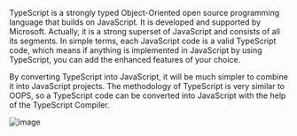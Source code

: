 TypeScript is a strongly typed Object-Oriented open source programming language that builds on JavaScript. It is developed and supported by Microsoft. Actually, it is a strong superset of JavaScript and consists of all its segments. In simple terms, each JavaScript code is a valid TypeScript code, which means if anything is implemented in JavaScript by using TypeScript, you can add the enhanced features of your choice. 

By converting TypeScript into JavaScript, it will be much simpler to combine it into JavaScript projects. The methodology of TypeScript is very similar to OOPS, so a TypeScript code can be converted into JavaScript with the help of the TypeScript Compiler.

![image](https://github.com/Karlie-crypto/alx-backend-javascript/assets/110098940/1bfaa512-5fcc-47f0-a510-257f2a331d4f)
